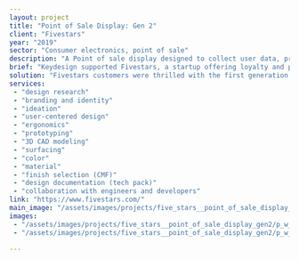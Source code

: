 ```yaml
---
layout: project
title: "Point of Sale Display: Gen 2"
client: "Fivestars"
year: "2019"
sector: "Consumer electronics, point of sale"
description: "A Point of sale display designed to collect user data, provide repeat-visit loyalty rewards, and offer payment options."
brief: "Keydesign supported Fivestars, a startup offering loyalty and payment services to small businesses, by designing three generations of POS products as their user base increased, ultimately leading to their acquisition by SumUp. In this second generation, they wanted to offer payment options as a value add to their customers."
solution: "Fivestars customers were thrilled with the first generation end-user loyalty solution we had designed, but began asking for payment solutions to further support their small business needs, necessitating a upgraded design that seamlessly integrated both aspects. Given that it was a second-generation product for this growing startup, we skillfully incorporated off-the-shelf parts while successfully integrating all requirements, ensuring both usability and fidelity to Fivestars' visual identity."
services:
 - "design research"
 - "branding and identity"
 - "ideation"
 - "user-centered design"
 - "ergonomics"
 - "prototyping"
 - "3D CAD modeling"
 - "surfacing"
 - "color"
 - "material"
 - "finish selection (CMF)"
 - "design documentation (tech pack)"
 - "collaboration with engineers and developers"
link: "https://www.fivestars.com/"
main_image: "/assets/images/projects/five_stars__point_of_sale_display_gen2/h_w_Point of Sale Display gen2.jpg"
images:
 - "/assets/images/projects/five_stars__point_of_sale_display_gen2/p_w_Point of Sale Display gen2_01.jpg"
 - "/assets/images/projects/five_stars__point_of_sale_display_gen2/p_w_Point of Sale Display gen2_02.jpg"

---
```

